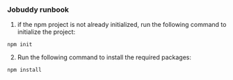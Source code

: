 ### Jobuddy runbook

1. if the npm project is not already initialized, run the following command to initialize the project:
```
npm init
```


2. Run the following command to install the required packages:
```bash
npm install
```